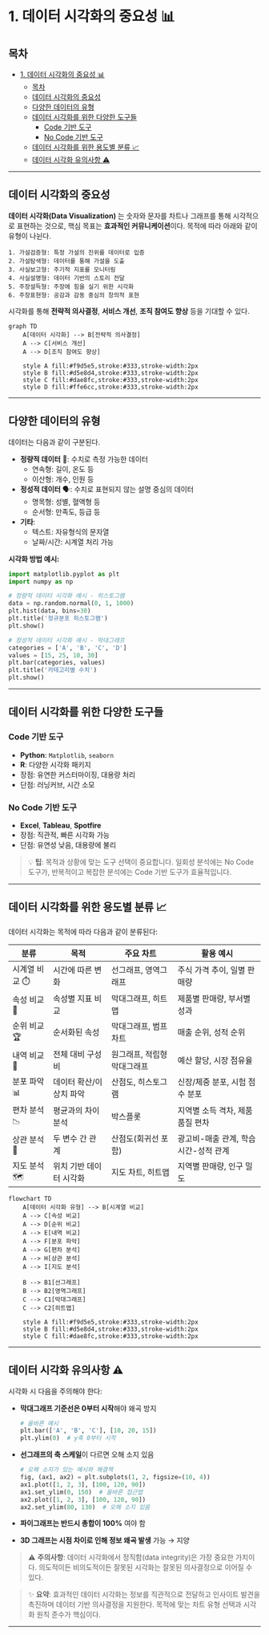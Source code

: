 # 1. 데이터 시각화의 중요성 📊

## 목차
- [1. 데이터 시각화의 중요성 📊](#1-데이터-시각화의-중요성-)
  - [목차](#목차)
  - [데이터 시각화의 중요성](#데이터-시각화의-중요성)
  - [다양한 데이터의 유형](#다양한-데이터의-유형)
  - [데이터 시각화를 위한 다양한 도구들](#데이터-시각화를-위한-다양한-도구들)
    - [Code 기반 도구](#code-기반-도구)
    - [No Code 기반 도구](#no-code-기반-도구)
  - [데이터 시각화를 위한 용도별 분류 📈](#데이터-시각화를-위한-용도별-분류-)
  - [데이터 시각화 유의사항 ⚠️](#데이터-시각화-유의사항-️)

---

## 데이터 시각화의 중요성

**데이터 시각화(Data Visualization)** 는 숫자와 문자를 차트나 그래프를 통해 시각적으로 표현하는 것으로, 핵심 목표는 **효과적인 커뮤니케이션**이다. 목적에 따라 아래와 같이 유형이 나뉜다.

```text
1. 가설검증형: 특정 가설의 진위를 데이터로 입증
2. 가설탐색형: 데이터를 통해 가설을 도출
3. 사실보고형: 주기적 지표를 모니터링
4. 사실설명형: 데이터 기반의 스토리 전달
5. 주장설득형: 주장에 힘을 실기 위한 시각화
6. 주장표현형: 공감과 감동 중심의 창의적 표현
```

시각화를 통해 **전략적 의사결정**, **서비스 개선**, **조직 참여도 향상** 등을 기대할 수 있다.

```mermaid
graph TD
    A[데이터 시각화] --> B[전략적 의사결정]
    A --> C[서비스 개선]
    A --> D[조직 참여도 향상]
    
    style A fill:#f9d5e5,stroke:#333,stroke-width:2px
    style B fill:#d5e8d4,stroke:#333,stroke-width:2px
    style C fill:#dae8fc,stroke:#333,stroke-width:2px
    style D fill:#ffe6cc,stroke:#333,stroke-width:2px
```

---

## 다양한 데이터의 유형

데이터는 다음과 같이 구분된다.

- **정량적 데이터** 📏: 수치로 측정 가능한 데이터
  - 연속형: 길이, 온도 등
  - 이산형: 개수, 인원 등
- **정성적 데이터** 🗣️: 수치로 표현되지 않는 설명 중심의 데이터
  - 명목형: 성별, 혈액형 등
  - 순서형: 만족도, 등급 등
- **기타**:
  - 텍스트: 자유형식의 문자열
  - 날짜/시간: 시계열 처리 가능

**시각화 방법 예시:**
```python
import matplotlib.pyplot as plt
import numpy as np

# 정량적 데이터 시각화 예시 - 히스토그램
data = np.random.normal(0, 1, 1000)
plt.hist(data, bins=30)
plt.title('정규분포 히스토그램')
plt.show()

# 정성적 데이터 시각화 예시 - 막대그래프
categories = ['A', 'B', 'C', 'D']
values = [15, 25, 10, 30]
plt.bar(categories, values)
plt.title('카테고리별 수치')
plt.show()
```

---

## 데이터 시각화를 위한 다양한 도구들

### Code 기반 도구
- **Python**: `Matplotlib`, `seaborn`
- **R**: 다양한 시각화 패키지
- 장점: 유연한 커스터마이징, 대용량 처리
- 단점: 러닝커브, 시간 소모

### No Code 기반 도구
- **Excel**, **Tableau**, **Spotfire**
- 장점: 직관적, 빠른 시각화 가능
- 단점: 유연성 낮음, 대용량에 불리

> 💡 **팁**: 목적과 상황에 맞는 도구 선택이 중요합니다. 일회성 분석에는 No Code 도구가, 반복적이고 복잡한 분석에는 Code 기반 도구가 효율적입니다.

---

## 데이터 시각화를 위한 용도별 분류 📈

데이터 시각화는 목적에 따라 다음과 같이 분류된다:

| 분류 | 목적 | 주요 차트 | 활용 예시 |
|------|------|-----------|----------|
| 시계열 비교 ⏱️ | 시간에 따른 변화 | 선그래프, 영역그래프 | 주식 가격 추이, 일별 판매량 |
| 속성 비교 🔄 | 속성별 지표 비교 | 막대그래프, 히트맵 | 제품별 판매량, 부서별 성과 |
| 순위 비교 🏆 | 순서화된 속성 | 막대그래프, 범프차트 | 매출 순위, 성적 순위 |
| 내역 비교 🧩 | 전체 대비 구성비 | 원그래프, 적립형 막대그래프 | 예산 할당, 시장 점유율 |
| 분포 파악 📊 | 데이터 확산/이상치 파악 | 산점도, 히스토그램 | 신장/체중 분포, 시험 점수 분포 |
| 편차 분석 📉 | 평균과의 차이 분석 | 박스플롯 | 지역별 소득 격차, 제품 품질 편차 |
| 상관 분석 🔗 | 두 변수 간 관계 | 산점도(회귀선 포함) | 광고비-매출 관계, 학습시간-성적 관계 |
| 지도 분석 🗺️ | 위치 기반 데이터 시각화 | 지도 차트, 히트맵 | 지역별 판매량, 인구 밀도 |

```mermaid
flowchart TD
    A[데이터 시각화 유형] --> B[시계열 비교]
    A --> C[속성 비교]
    A --> D[순위 비교]
    A --> E[내역 비교]
    A --> F[분포 파악]
    A --> G[편차 분석]
    A --> H[상관 분석]
    A --> I[지도 분석]
    
    B --> B1[선그래프]
    B --> B2[영역그래프]
    C --> C1[막대그래프]
    C --> C2[히트맵]
    
    style A fill:#f9d5e5,stroke:#333,stroke-width:2px
    style B fill:#d5e8d4,stroke:#333,stroke-width:2px
    style C fill:#dae8fc,stroke:#333,stroke-width:2px
```

---

## 데이터 시각화 유의사항 ⚠️

시각화 시 다음을 주의해야 한다:

- **막대그래프 기준선은 0부터 시작**해야 왜곡 방지
  ```python
  # 올바른 예시
  plt.bar(['A', 'B', 'C'], [10, 20, 15])
  plt.ylim(0)  # y축 0부터 시작
  ```

- **선그래프의 축 스케일**이 다르면 오해 소지 있음
  ```python
  # 오해 소지가 있는 예시와 해결책
  fig, (ax1, ax2) = plt.subplots(1, 2, figsize=(10, 4))
  ax1.plot([1, 2, 3], [100, 120, 90])
  ax1.set_ylim(0, 150)  # 올바른 접근법
  ax2.plot([1, 2, 3], [100, 120, 90])
  ax2.set_ylim(80, 130)  # 오해 소지 있음
  ```

- **파이그래프는 반드시 총합이 100%** 여야 함
- **3D 그래프는 시점 차이로 인해 정보 왜곡 발생** 가능 → 지양

> ⚠️ **주의사항**: 데이터 시각화에서 정직함(data integrity)은 가장 중요한 가치이다. 의도적이든 비의도적이든 잘못된 시각화는 잘못된 의사결정으로 이어질 수 있다.

> ✨ **요약**: 효과적인 데이터 시각화는 정보를 직관적으로 전달하고 인사이트 발견을 촉진하며 데이터 기반 의사결정을 지원한다. 목적에 맞는 차트 유형 선택과 시각화 원칙 준수가 핵심이다.

---

